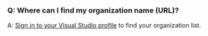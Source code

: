 ### Q: Where can I find my organization name (URL)?

A: [Sign in to your Visual Studio profile](https://go.microsoft.com/fwlink/?LinkId=309329) to find your organization list.